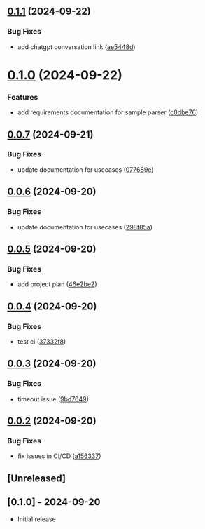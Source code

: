 ## [0.1.1](https://github.com/appydave/klue-langcraft/compare/v0.1.0...v0.1.1) (2024-09-22)


### Bug Fixes

* add chatgpt conversation link ([ae5448d](https://github.com/appydave/klue-langcraft/commit/ae5448d4e23ab1fd673c788e6f30e736d82afb44))

# [0.1.0](https://github.com/appydave/klue-langcraft/compare/v0.0.7...v0.1.0) (2024-09-22)


### Features

* add requirements documentation for sample parser ([c0dbe76](https://github.com/appydave/klue-langcraft/commit/c0dbe76f74d6f3d185a7eb37f507bd1e34578773))

## [0.0.7](https://github.com/appydave/klue-langcraft/compare/v0.0.6...v0.0.7) (2024-09-21)


### Bug Fixes

* update documentation for usecases ([077689e](https://github.com/appydave/klue-langcraft/commit/077689e085b667b3ac29dd2798b6b38e39a28923))

## [0.0.6](https://github.com/appydave/klue-langcraft/compare/v0.0.5...v0.0.6) (2024-09-20)


### Bug Fixes

* update documentation for usecases ([298f85a](https://github.com/appydave/klue-langcraft/commit/298f85aabf2a8acfad4926f2127017174df03ce4))

## [0.0.5](https://github.com/appydave/klue-langcraft/compare/v0.0.4...v0.0.5) (2024-09-20)


### Bug Fixes

* add project plan ([46e2be2](https://github.com/appydave/klue-langcraft/commit/46e2be28cf36c98894ddc19342f14965b6fe580a))

## [0.0.4](https://github.com/appydave/klue-langcraft/compare/v0.0.3...v0.0.4) (2024-09-20)


### Bug Fixes

* test ci ([37332f8](https://github.com/appydave/klue-langcraft/commit/37332f82d52b9a7c782eaaa34babd56b9dfb681b))

## [0.0.3](https://github.com/appydave/klue-langcraft/compare/v0.0.2...v0.0.3) (2024-09-20)


### Bug Fixes

* timeout issue ([9bd7649](https://github.com/appydave/klue-langcraft/commit/9bd76495092e8be2b450e1ad7145be51d6fe085a))

## [0.0.2](https://github.com/appydave/klue-langcraft/compare/v0.0.1...v0.0.2) (2024-09-20)


### Bug Fixes

* fix issues in CI/CD ([a156337](https://github.com/appydave/klue-langcraft/commit/a15633736c3b07981c08ad0b47bea5c73ecfba2d))

## [Unreleased]

## [0.1.0] - 2024-09-20

- Initial release
